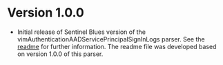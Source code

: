 # Version 1.0.0
- Initial release of Sentinel Blues version of the vimAuthenticationAADServicePrincipalSignInLogs parser. See the [readme](/AuthenticationEvent/Parsers/Source%20Specific/vimAuthenticationAADServicePrincipalSignInLogs/Readme.md) for further information. The readme file was developed based on version 1.0.0 of this parser.